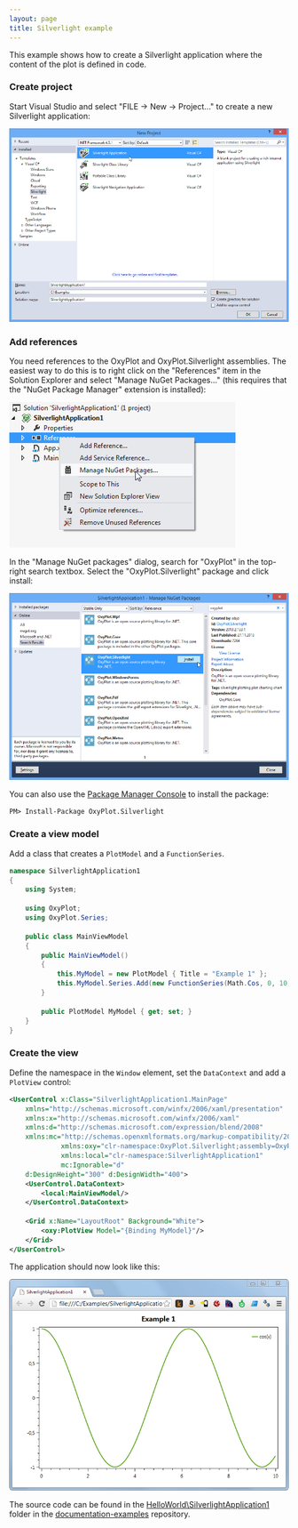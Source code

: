 ```yaml
---
layout: page
title: Silverlight example
---
```


This example shows how to create a Silverlight application where the content of the plot is defined in code.

### Create project
Start Visual Studio and select "FILE -> New -> Project..." to create a new Silverlight application:

![New project](/public/images/documentation/silverlight-new-project.png)

### Add references

You need references to the OxyPlot and OxyPlot.Silverlight assemblies. The easiest way to do this is to right click on the "References" item in the Solution Explorer and select "Manage NuGet Packages..." (this requires that the "NuGet Package Manager" extension is installed):

![Add reference](/public/images/documentation/silverlight-add-reference.png)

In the "Manage NuGet packages" dialog, search for "OxyPlot" in the top-right search textbox. 
Select the "OxyPlot.Silverlight" package and click install:

![Install package](/public/images/documentation/silverlight-install-package.png)

You can also use the [Package Manager Console](http://docs.nuget.org/docs/start-here/using-the-package-manager-console) to install the package:

```
PM> Install-Package OxyPlot.Silverlight
```

### Create a view model

Add a class that creates a `PlotModel` and a `FunctionSeries`.

``` csharp
namespace SilverlightApplication1
{
    using System;

    using OxyPlot;
    using OxyPlot.Series;

    public class MainViewModel
    {
        public MainViewModel()
        {
            this.MyModel = new PlotModel { Title = "Example 1" };
            this.MyModel.Series.Add(new FunctionSeries(Math.Cos, 0, 10, 0.1, "cos(x)"));
        }

        public PlotModel MyModel { get; set; }
    }
}
```

### Create the view

Define the namespace in the `Window` element, set the `DataContext` and add a `PlotView` control:

``` xml
<UserControl x:Class="SilverlightApplication1.MainPage"
    xmlns="http://schemas.microsoft.com/winfx/2006/xaml/presentation"
    xmlns:x="http://schemas.microsoft.com/winfx/2006/xaml"
    xmlns:d="http://schemas.microsoft.com/expression/blend/2008"
    xmlns:mc="http://schemas.openxmlformats.org/markup-compatibility/2006"
             xmlns:oxy="clr-namespace:OxyPlot.Silverlight;assembly=OxyPlot.Silverlight"
             xmlns:local="clr-namespace:SilverlightApplication1"
             mc:Ignorable="d"
    d:DesignHeight="300" d:DesignWidth="400">
    <UserControl.DataContext>
        <local:MainViewModel/>
    </UserControl.DataContext>

    <Grid x:Name="LayoutRoot" Background="White">
        <oxy:PlotView Model="{Binding MyModel}"/>
    </Grid>
</UserControl>
```

The application should now look like this:

![Screen shot](/public/images/documentation/silverlight-example1.png)

The source code can be found in the [HelloWorld\SilverlightApplication1](https://github.com/oxyplot/documentation-examples/tree/master/HelloWorld/SilverlightApplication1) folder in the [documentation-examples](https://github.com/oxyplot/documentation-examples) repository.